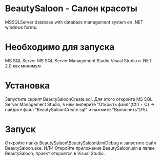 ﻿# BeautySaloon - Салон красоты
MSSQLServer database with database management system on .NET windows forms.

# Необходимо для запуска
MS SQL Server
MS SQL Server Management Studio
Visual Studio и .NET 2.0 как минимум

# Установка
Запустите скрипт BeautySaloonCreate.sql. Для этого откройте MS SQL Server Management Studio, в нём выберите "Открыть файл"(Ctrl + O) -> найдите файл "BeautySaloonCreate.sql" и нажмите "Выполнить"(F5).

# Запуск
Откройте папку BeautySaloon\BeautySaloon\bin\Debug и запустите файл BeautySaloon.exe.
ИЛИ
Откройте приложение BeautySaloon.sln в папке BeautySaloon; проект откроется в Visual Studio.

